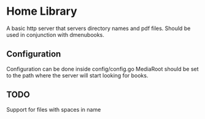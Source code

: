 # Home Library
A basic http server that servers directory names and pdf files.
Should be used in conjunction with dmenubooks.
## Configuration
Configuration can be done inside config/config.go
MediaRoot should be set to the path where the server will start looking for books.
## TODO
Support for files with spaces in name
